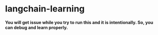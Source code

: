 # langchain-learning

#### You will get issue while you try to run this and it is intentionally. So, you can debug and learn properly.